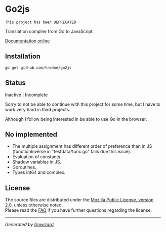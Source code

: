Go2js
=====

	This project has been DEPRECATED

Translation compiler from Go to JavaScript.

[Documentation online](http://godoc.org/github.com/tredoe/go2js)

## Installation

	go get github.com/tredoe/go2js

## Status

Inactive | Incomplete

Sorry to not be able to continue with this project for some time, but I have to
work very hard in third projects.

Although I follow being interested in be able to use Go in the browser.

## No implemented

+ The multiple assignment has different order of preference than in JS
 (functionInverse in "testdata/func.go" fails due this issue).
+ Evaluation of constants.
+ Shadow variables in JS.
+ Goroutines.
+ Types int64 and complex.

## License

The source files are distributed under the [Mozilla Public License, version 2.0](http://mozilla.org/MPL/2.0/),
unless otherwise noted.  
Please read the [FAQ](http://www.mozilla.org/MPL/2.0/FAQ.html)
if you have further questions regarding the license.

* * *
*Generated by [Gowizard](https://github.com/tredoe/wizard)*

